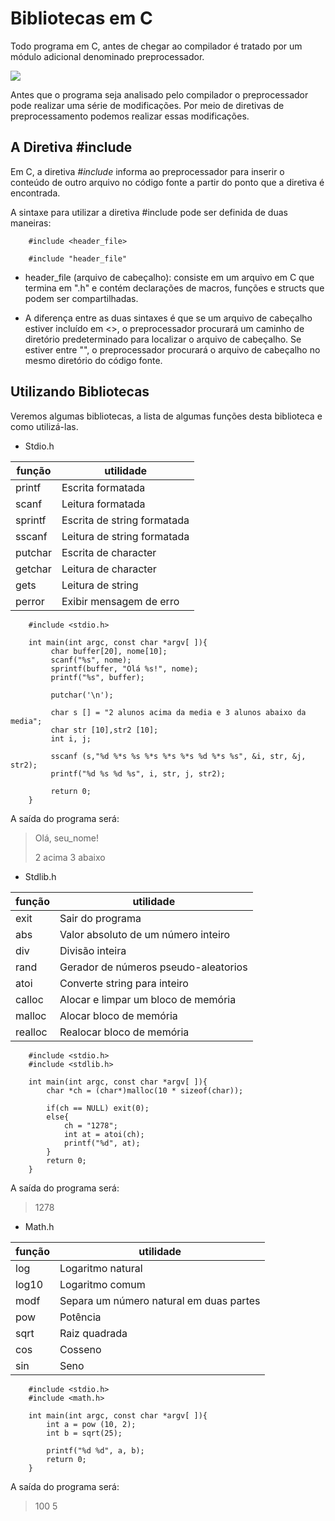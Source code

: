 # Bibliotecas em C 

Todo programa em C, antes de chegar ao compilador é tratado por um módulo adicional denominado preprocessador. 

![](https://raw.githubusercontent.com/cibellerodrigues/Programacao-em-C/master/Introdu%C3%A7%C3%A3o/images/usando%20bibliotecas/1.png)

Antes que o programa seja analisado pelo compilador o preprocessador pode realizar uma série de modificações. Por meio de diretivas de preprocessamento podemos realizar essas modificações. 

## A Diretiva #include

Em C, a diretiva *#include* informa ao preprocessador para inserir o conteúdo de outro arquivo no código fonte a partir do ponto que a diretiva é encontrada. 

A sintaxe para utilizar a diretiva #include pode ser definida de duas maneiras: 

		#include <header_file>

		#include "header_file"

* header_file (arquivo de cabeçalho): consiste em um arquivo em C que termina em ".h" e contém declarações de macros, funções e structs que podem ser compartilhadas.  

* A diferença entre as duas sintaxes é que se um arquivo de cabeçalho estiver incluído em <>, o preprocessador procurará um caminho de diretório predeterminado para localizar o arquivo de cabeçalho. Se estiver entre "", o preprocessador procurará o arquivo de cabeçalho no mesmo diretório do código fonte. 

## Utilizando Bibliotecas

Veremos algumas bibliotecas, a lista de algumas funções desta biblioteca e como utilizá-las.

* Stdio.h

|   função |   utilidade|
| ------------ | ------------ |
| printf   |  Escrita formatada |
| scanf  |   Leitura formatada |
| sprintf | Escrita de string formatada|
| sscanf  | Leitura de string formatada|
|putchar | Escrita de character|
| getchar | Leitura de character |
| gets | Leitura de string |
| perror| Exibir mensagem de erro |

		#include <stdio.h>
		
		int main(int argc, const char *argv[ ]){
			 char buffer[20], nome[10];
			 scanf("%s", nome);
			 sprintf(buffer, "Olá %s!", nome);
			 printf("%s", buffer);
			 
			 putchar('\n');
			 
			 char s [] = "2 alunos acima da media e 3 alunos abaixo da media";
			 char str [10],str2 [10];
			 int i, j;
			 
			 sscanf (s,"%d %*s %s %*s %*s %*s %d %*s %s", &i, str, &j, str2);
			 printf("%d %s %d %s", i, str, j, str2);
			 
			 return 0;
		}

A saída do programa será: 

> Olá, seu_nome!
>
> 2 acima 3 abaixo

* Stdlib.h 

|  função | utilidade  |
| ------------ | ------------ |
|  exit |  Sair do programa |
|  abs |   Valor absoluto de um número inteiro|
| div | Divisão inteira|
| rand| Gerador de números pseudo-aleatorios|
| atoi | Converte string para inteiro|
|calloc | Alocar e limpar um bloco de memória|
|malloc | Alocar bloco de memória|
|realloc | Realocar bloco de memória|

		#include <stdio.h>
		#include <stdlib.h>
		
		int main(int argc, const char *argv[ ]){
			char *ch = (char*)malloc(10 * sizeof(char));
			
			if(ch == NULL) exit(0);
			else{
				ch = "1278";
				int at = atoi(ch);
				printf("%d", at);
			}
			return 0;
		}

A saída do programa será:
 
> 1278

* Math.h

|   função| utilidade  |
| ------------ | ------------ |
|  log |   Logaritmo natural|
| log10 | Logaritmo comum|
| modf| Separa um número natural em duas partes|
|pow | Potência|
|sqrt| Raiz quadrada|
|cos| Cosseno|
|sin| Seno|


		#include <stdio.h>
		#include <math.h>
		
		int main(int argc, const char *argv[ ]){
			int a = pow (10, 2);
			int b = sqrt(25);
			
			printf("%d %d", a, b);
			return 0;
		}

A saída do programa será: 

> 100 5
